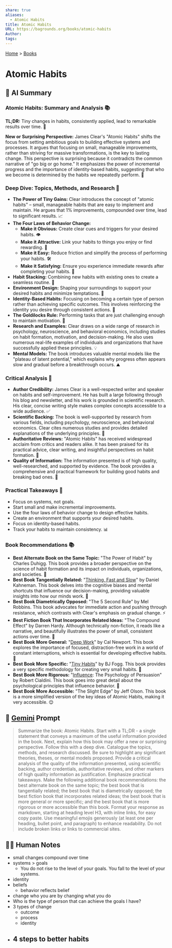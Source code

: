```yaml
---
share: true
aliases:
  - Atomic Habits
title: Atomic Habits
URL: https://bagrounds.org/books/atomic-habits
Author: 
tags: 
---
```

[Home](../index.md) > [Books](./index.md)  
# Atomic Habits  
  
## 🤖 AI Summary  
### Atomic Habits: Summary and Analysis 📚  
**TL;DR:** Tiny changes in habits, consistently applied, lead to remarkable results over time. 🚀  
  
**New or Surprising Perspective:** James Clear's "Atomic Habits" shifts the focus from setting ambitious goals to building effective systems and processes. It argues that focusing on small, manageable improvements, rather than striving for massive transformations, is the key to lasting change. This perspective is surprising because it contradicts the common narrative of "go big or go home." It emphasizes the power of incremental progress and the importance of identity-based habits, suggesting that who we become is determined by the habits we repeatedly perform. 🧠  
  
### Deep Dive: Topics, Methods, and Research 🔬  
- **The Power of Tiny Gains:** Clear introduces the concept of "atomic habits" – small, manageable habits that are easy to implement and maintain. He argues that 1% improvements, compounded over time, lead to significant results. 📈  
- **The Four Laws of Behavior Change:**  
    - **Make it Obvious:** Create clear cues and triggers for your desired habits. 👁️  
    - **Make it Attractive:** Link your habits to things you enjoy or find rewarding. 🤩  
    - **Make it Easy:** Reduce friction and simplify the process of performing your habits. 🛠️  
    - **Make it Satisfying:** Ensure you experience immediate rewards after completing your habits. 🎉  
- **Habit Stacking:** Combining new habits with existing ones to create a seamless routine. 🔗  
- **Environment Design:** Shaping your surroundings to support your desired habits and minimize temptations. 🏡  
- **Identity-Based Habits:** Focusing on becoming a certain type of person rather than achieving specific outcomes. This involves reinforcing the identity you desire through consistent actions. 👤  
- **The Goldilocks Rule:** Performing tasks that are just challenging enough to maintain motivation. 🎯  
- **Research and Examples:** Clear draws on a wide range of research in psychology, neuroscience, and behavioral economics, including studies on habit formation, motivation, and decision-making. He also uses numerous real-life examples of individuals and organizations that have successfully applied these principles. 💡  
- **Mental Models:** The book introduces valuable mental models like the "plateau of latent potential," which explains why progress often appears slow and gradual before a breakthrough occurs. ⛰️  
  
### Critical Analysis 🧐  
- **Author Credibility:** James Clear is a well-respected writer and speaker on habits and self-improvement. He has built a large following through his blog and newsletter, and his work is grounded in scientific research. His clear, concise writing style makes complex concepts accessible to a wide audience. ✅  
- **Scientific Backing:** The book is well-supported by research from various fields, including psychology, neuroscience, and behavioral economics. Clear cites numerous studies and provides detailed explanations of the underlying principles. 🧪  
- **Authoritative Reviews:** "Atomic Habits" has received widespread acclaim from critics and readers alike. It has been praised for its practical advice, clear writing, and insightful perspectives on habit formation. 🌟  
- **Quality of Information:** The information presented is of high quality, well-researched, and supported by evidence. The book provides a comprehensive and practical framework for building good habits and breaking bad ones. 💯  
  
### Practical Takeaways 💼  
- Focus on systems, not goals.  
- Start small and make incremental improvements.  
- Use the four laws of behavior change to design effective habits.  
- Create an environment that supports your desired habits.  
- Focus on identity-based habits.  
- Track your habits to maintain consistency. 📊  
  
### Book Recommendations 📚  
- **Best Alternate Book on the Same Topic:** "The Power of Habit" by Charles Duhigg. This book provides a broader perspective on the science of habit formation and its impact on individuals, organizations, and societies. 🔄  
- **Best Book Tangentially Related:** "[Thinking, Fast and Slow](./thinking-fast-and-slow.md)" by Daniel Kahneman. This book delves into the cognitive biases and mental shortcuts that influence our decision-making, providing valuable insights into how our minds work. 🧠  
- **Best Book Diametrically Opposed:** "The 5 Second Rule" by Mel Robbins. This book advocates for immediate action and pushing through resistance, which contrasts with Clear's emphasis on gradual change. ⚡  
- **Best Fiction Book That Incorporates Related Ideas:** "The Compound Effect" by Darren Hardy. Although technically non-fiction, it reads like a narrative, and beautifully illustrates the power of small, consistent actions over time. 📖  
- **Best Book More General:** "[Deep Work](./deep-work.md)" by Cal Newport. This book explores the importance of focused, distraction-free work in a world of constant interruptions, which is essential for developing effective habits. 🧘  
- **Best Book More Specific:** "[Tiny Habits](./tiny-habits.md)" by BJ Fogg. This book provides a very specific methodology for creating very small habits. 🤏  
- **Best Book More Rigorous:** "[Influence](./influence.md): The Psychology of Persuasion" by Robert Cialdini. This book goes into great detail about the psychological principles that influence behavior. 🧐  
- **Best Book More Accessible:** "The Slight Edge" by Jeff Olson. This book is a more simplified version of the key ideas of Atomic Habits, making it very accessible. 😌  
  
## 💬 [Gemini](https://gemini.google.com) Prompt  
> Summarize the book: Atomic Habits. Start with a TL;DR - a single statement that conveys a maximum of the useful information provided in the book. Next, explain how this book may offer a new or surprising perspective. Follow this with a deep dive. Catalogue the topics, methods, and research discussed. Be sure to highlight any significant theories, theses, or mental models proposed. Provide a critical analysis of the quality of the information presented, using scientific backing, author credentials, authoritative reviews, and other markers of high quality information as justification. Emphasize practical takeaways. Make the following additional book recommendations: the best alternate book on the same topic; the best book that is tangentially related; the best book that is diametrically opposed; the best fiction book that incorporates related ideas; the best book that is more general or more specific; and the best book that is more rigorous or more accessible than this book. Format your response as markdown, starting at heading level H3, with inline links, for easy copy paste. Use meaningful emojis generously (at least one per heading, bullet point, and paragraph) to enhance readability. Do not include broken links or links to commercial sites.  
  
## 📝🐒 Human Notes  
- small changes compound over time  
- systems > goals  
  - You do not rise to the level of your goals. You fall to the level of your systems.  
- identity  
- beliefs  
  - behavior reflects belief  
- change who you are by changing what you do  
- Who is the type of person that can achieve the goals I have?  
- 3 types of change  
  - outcome  
  - process  
  - identity  
- 4 steps to better habits  
  -   
